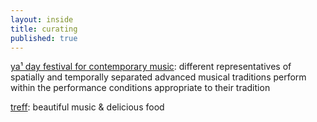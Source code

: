 ```yaml
---
layout: inside
title: curating
published: true
---
```


[ya¹ day festival for contemporary music](https://ya-festival.org/): different representatives of spatially and temporally separated advanced musical traditions perform within the performance conditions appropriate to their tradition

[treff](http://treff.gnm.ruhr/): beautiful music & delicious food
